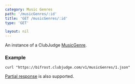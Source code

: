 ```yaml
---
category: Music Genres
path: '/musicGenres/:id'
title: 'GET /musicGenres/:id'
type: 'GET'

layout: nil
---
```


An instance of a ClubJudge [MusicGenre](#/music-genre-model).

### Example

```
curl "https://bifrost.clubjudge.com/v1/musicGenres/1.json"
```

[Partial response](#/partial-responses) is also supported.
